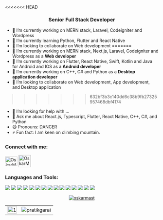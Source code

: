 <<<<<<< HEAD
<h3 align="center" color=red> Senior Full Stack Developer </h3>

- 🔭 I’m currently working on MERN stack, Laravel, Codeigniter and Wordpress
- 🌱 I’m currently learning Python, Flutter and React Native
- 👯 I’m looking to collaborate on Web development
=======
- 🔭 I’m currently working on MERN stack, Next.js, Laravel, Codeigniter and Wordpress as a **Web developer**
- 🌱 I’m currently working on Flutter, React Native, Swift, Kotlin and Java for Android and IOS as a **Android developer**
- 🌱 I’m currently working on C++, C# and Python as a **Desktop application developer**
- 👯 I’m looking to collaborate on Web development, App development, and Desktop application
>>>>>>> 632bf3b3c140dd6c38b9fb27325957468dbf4174
- 🤔 I’m looking for help with ...
- 💬 Ask me about React.js, Typescript, Flutter, React Native, C++, C#, and Python
- 😄 Pronouns: DANCER
- ⚡ Fun fact: I am keen on climbing mountain.
<h3 align="left"> Connect with me: </h3>
<p align="left">
    <a href="mailto:oskarmast9436@gmail.com" target="blank"><img align="center"
            src="https://mailmeteor.com/logos/assets/PNG/Gmail_Logo_512px.png" alt="OskarMast#8877" height="30"
            width="40" /></a>
    <a href="https://t.me/devking9436" target="blank"><img align="center"
            src="https://cdn-icons-png.flaticon.com/128/3536/3536661.png" alt="OskarMast#8877" height="40"
            width="40" /></a>

</p>

<h3 align="left">Languages and Tools:</h3>
<p align="left">

<div>
    <img margin="20" src="https://img.shields.io/badge/HTML5-E34F26.svg?style=for-the-badge&logo=HTML5&logoColor=white"/>
    <img src="https://img.shields.io/badge/CSS3-1572B6.svg?style=for-the-badge&logo=CSS3&logoColor=white"/>
    <img src="https://img.shields.io/badge/Tailwind%20CSS-06B6D4.svg?style=for-the-badge&logo=Tailwind-CSS&logoColor=white"/>
    <img src="https://img.shields.io/badge/JavaScript-F7DF1E.svg?style=for-the-badge&logo=JavaScript&logoColor=black"/>
    <img src="https://img.shields.io/badge/React-61DAFB.svg?style=for-the-badge&logo=React&logoColor=black"/>
    <img src="https://img.shields.io/badge/Next.js-000000.svg?style=for-the-badge&logo=nextdotjs&logoColor=white"/>
    <img src="https://img.shields.io/badge/TypeScript-3178C6.svg?style=for-the-badge&logo=TypeScript&logoColor=white"/>
    <img src="https://img.shields.io/badge/Express-000000.svg?style=for-the-badge&logo=Express&logoColor=white"/>
    <img src="https://img.shields.io/badge/Node.js-339933.svg?style=for-the-badge&logo=nodedotjs&logoColor=white"/>
    <img src="https://img.shields.io/badge/MongoDB-47A248.svg?style=for-the-badge&logo=MongoDB&logoColor=white"/>
    <img src="https://img.shields.io/badge/Git-F05032.svg?style=for-the-badge&logo=Git&logoColor=white"/>
    <img src="https://img.shields.io/badge/GitHub-181717.svg?style=for-the-badge&logo=GitHub&logoColor=white"/>
    <img src="https://img.shields.io/badge/Flutter-blue?style=for-the-badge&logo=flutter&logoColor=white"/>
    <img src="https://img.shields.io/badge/Kotlin-F05032?style=for-the-badge&logo=kotlin&logoColor=white"/>
    <img src="https://img.shields.io/badge/Swift-47A248?style=for-the-badge&logo=swift&logoColor=white"/>
</div>

</p>


<p align="center"  >
    <a href="https://github.com/ryo-ma/github-profile-trophy"><img
            src="https://github-profile-trophy.vercel.app/?username=oskarmast&theme=matrix&margin-h=15&column=4&margin-w=10" alt="oskarmast" /></a>
</p>

<table>
  <tr>
    <td><img src="https://github-readme-stats.vercel.app/api?username=oskarmast&theme=blue-green&show_icons=true&include_all_commits=true&count_private=true"  display=block width=100% height=auto alt="1"></td>
    <td><img align="center" src="https://github-readme-streak-stats.herokuapp.com/?user=oskarmast&theme=blue-green" alt="pratikgarai" /></td>
   </tr>
</table>

